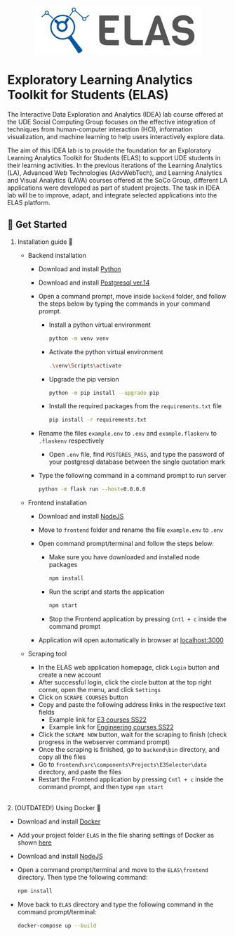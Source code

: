<p align="center">
<a href="https://www.uni-due.de/soco/teaching/courses/lab-idea-ss21.php" target="_blank" rel="noopener noreferrer">
<img height="110px" src="img/cover.png" alt="re-frame logo">
</a>
</p>

# Exploratory Learning Analytics Toolkit for Students (ELAS)

The Interactive Data Exploration and Analytics (IDEA) lab course offered at the UDE Social Computing Group focuses on the effective integration of techniques from human-computer interaction (HCI), information visualization, and machine learning to help users interactively explore data.

The aim of this IDEA lab is to provide the foundation for an Exploratory Learning Analytics Toolkit for Students (ELAS) to support UDE students in their learning activities. In the previous iterations of the Learning Analytics (LA), Advanced Web Technologies (AdvWebTech), and Learning Analytics and Visual Analytics (LAVA) courses offered at the SoCo Group, different LA applications were developed as part of student projects. The task in IDEA lab will be to improve, adapt, and integrate selected applications into the ELAS platform.

## 🚀 Get Started

1. Installation guide 🔨

   - Backend installation

     - Download and install [Python](https://www.python.org/downloads/release/python-3912/)

     - Download and install [Postgresql ver.14](https://www.enterprisedb.com/downloads/postgres-postgresql-downloads)

     - Open a command prompt, move inside `backend` folder, and follow the steps below by typing the commands in your command prompt.

       - Install a python virtual environment

         ```sh
         python -m venv venv
         ```

       - Activate the python virtual environment

         ```sh
         .\venv\Scripts\activate
         ```

       - Upgrade the pip version

         ```sh
         python -m pip install --upgrade pip
         ```

       - Install the required packages from the `requirements.txt` file

         ```sh
         pip install -r requirements.txt
         ```

     - Rename the files `example.env` to `.env` and `example.flaskenv` to `.flaskenv` respectively
        
        - Open `.env` file, find `POSTGRES_PASS`, and type the password of your postgresql database between the single quotation mark

     - Type the following command in a command prompt to run server

       ```sh
       python -m flask run --host=0.0.0.0
       ```

   - Frontend installation
     - Download and install [NodeJS](https://nodejs.org/en/)
     - Move to `frontend` folder and rename the file `example.env` to `.env`
     - Open command prompt/terminal and follow the steps below:

       - Make sure you have downloaded and installed node packages

         ```sh
         npm install
         ```

       - Run the script and starts the application

         ```sh
         npm start
         ```

        - Stop the Frontend application by pressing `Cntl + c` inside the command prompt

     - Application will open automatically in browser at [localhost:3000](http://localhost:3000)

    - Scraping tool
      
        - In the ELAS web application homepage, click `Login` button and create a new account
        - After successful login, click the circle button at the top right corner, open the menu, and click `Settings`
        - Click on `SCRAPE COURSES` button
        - Copy and paste the following address links in the respective text fields
            - Example link for [E3 courses SS22](https://campus.uni-due.de/lsf/rds?state=wtree&search=1&trex=step&root120221=303720%7C306477%7C306534&P.vx=kurz)
            - Example link for [Engineering courses SS22](https://campus.uni-due.de/lsf/rds?state=wtree&search=1&trex=step&root120221=303720%7C306861%7C305477&P.vx=kurz)
        - Click the `SCRAPE NOW` button, wait for the scraping to finish (check progress in the webserver command prompt)
        - Once the scraping is finished, go to `backend\bin` directory, and copy all the files
        - Go to `frontend\src\components\Projects\E3Selector\data` directory, and paste the files
        - Restart the Frontend application by pressing `Cntl + c` inside the command prompt, and then type `npm start`


<br/>
2. (OUTDATED!) Using Docker 🐳

   - Download and install [Docker](https://www.docker.com/products/docker-desktop)
   - Add your project folder `ELAS` in the file sharing settings of Docker as shown [here](img/docker-issue-windows.jpg)
   - Download and install [NodeJS](https://nodejs.org/en/)
   - Open a command prompt/terminal and move to the `ELAS\frontend` directory. Then type the following command:

     ```sh
     npm install
     ```

   - Move back to `ELAS` directory and type the following command in the command prompt/terminal:

     ```sh
     docker-compose up --build
     ```
